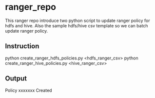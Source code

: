 # ranger_repo
This ranger repo introduce two python script to update ranger policy for hdfs and hive. Also the sample hdfs/hive csv template so we can batch update ranger policy.

Instruction
-----------------------------------------------------------------------------------------------------------------------------------------------------------
python create_ranger_hdfs_policies.py <hdfs_ranger_csv> <ranger server> <ranger port> <prefix of ranger repository>
python create_ranger_hive_policies.py <hive_ranger_csv> <ranger server> <ranger port> <prefix of ranger repository>

Output
---------------------------------------------------------------------------------------------------------------------------------------------------------
Policy xxxxxxx Created


